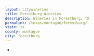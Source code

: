 ```yaml
---
layout: citywineries
title: Forestburg Wineries
description: Wineries in Forestburg, TX
permalink: /texas/montague/forestburg/
state: tx
county: montague
city: forestburg
---
```

-
